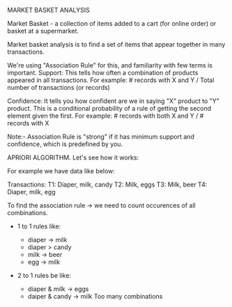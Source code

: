 MARKET BASKET ANALYSIS

Market Basket - a collection of items added to a cart (for online order) or basket at a supermarket.

Market basket analysis is to find a set of items that appear together in many transactions.

We're using "Association Rule" for this, and familiarity with few terms is important.
Support:
This tells how often a combination of products appeared in all transactions. 
For example: # records with X and Y / Total number of transactions (or records)

Confidence: It tells you how confident are we in saying "X" product to "Y" product.
This is a conditional probability of a rule of getting the second element given the first.
For example: # records with both X and Y / # records with X

Note:- Association Rule is "strong" if it has minimum support and confidence, which is predefined by you.

APRIORI ALGORITHM.
Let's see how it works:

For example we have data like below:

Transactions:
T1: Diaper, milk, candy
T2: Milk, eggs
T3: Milk, beer
T4: Diaper, milk, egg

To find the association rule -> we need to count occurences of all combinations.
* 1 to 1 rules like:
  - diaper -> milk
  - diaper > candy
  - milk -> beer
  - egg -> milk

* 2 to 1 rules be like:
  - diaper & milk -> eggs
  - daiper & candy -> milk
Too many combinations



